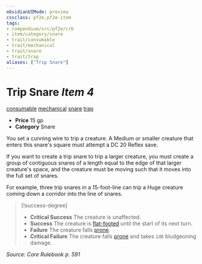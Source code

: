 ```yaml
---
obsidianUIMode: preview
cssclass: pf2e,pf2e-item
tags:
- compendium/src/pf2e/crb
- item/category/snare
- trait/consumable
- trait/mechanical
- trait/snare
- trait/trap
aliases: ["Trip Snare"]
---
```

# Trip Snare *Item 4*  
[consumable](rules/traits/consumable.md)  [mechanical](rules/traits/mechanical.md)  [snare](rules/traits/snare.md)  [trap](rules/traits/trap.md)  

- **Price** 15 gp
- **Category** Snare

You set a cunning wire to trip a creature. A Medium or smaller creature that enters this snare's square must attempt a DC 20 Reflex save.

If you want to create a trip snare to trip a larger creature, you must create a group of contiguous snares of a length equal to the edge of that larger creature's space, and the creature must be moving such that it moves into the full set of snares.

For example, three trip snares in a 15-foot-line can trip a Huge creature coming down a corridor into the line of snares.

> [!success-degree] 
> - **Critical Success** The creature is unaffected.
> - **Success** The creature is [flat-footed](rules/conditions.md#Flat-footed) until the start of its next turn.
> - **Failure** The creature falls [prone](rules/conditions.md#Prone).
> - **Critical Failure** The creature falls [prone](rules/conditions.md#Prone) and takes `1d6` bludgeoning damage.

*Source: Core Rulebook p. 591*